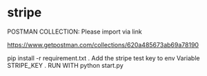 # stripe
<!-- Add a strip api key to env Variable STRIPE_KEY -->

POSTMAN COLLECTION: Please import via link

https://www.getpostman.com/collections/620a485673ab69a78190

pip install -r requirement.txt   .
Add the stripe test key to env Variable STRIPE_KEY  .
RUN WITH python start.py 


